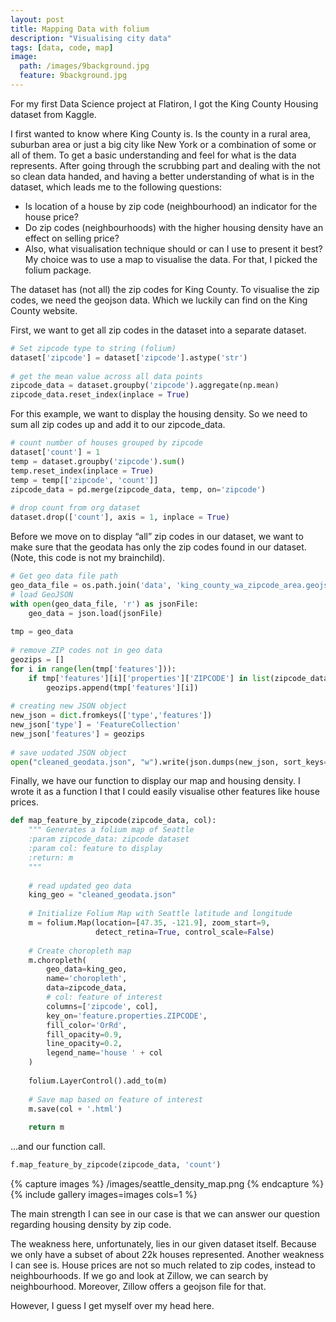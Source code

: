 ```yaml
---
layout: post
title: Mapping Data with folium
description: "Visualising city data"
tags: [data, code, map]
image:
  path: /images/9background.jpg
  feature: 9background.jpg
---
```


For my first Data Science project at Flatiron, I got the King County Housing dataset from Kaggle.

I first wanted to know where King County is. Is the county in a rural area, suburban area or just a big city like New York or a combination of some or all of them. To get a basic understanding and feel for what is the data represents. After going through the scrubbing part and dealing with the not so clean data handed, and having a better understanding of what is in the dataset, which leads me to the following questions:

* Is location of a house by zip code (neighbourhood) an indicator for the house price?
* Do zip codes (neighbourhoods) with the higher housing density have an effect on selling price?
* Also, what visualisation technique should or can I use to present it best? My choice was to use a map to visualise the data. For that, I picked the folium package.

The dataset has (not all) the zip codes for King County. To visualise the zip codes, we need the geojson data. Which we luckily can find on the King County website.

First, we want to get all zip codes in the dataset into a separate dataset.


```python
# Set zipcode type to string (folium)
dataset['zipcode'] = dataset['zipcode'].astype('str')
​
# get the mean value across all data points
zipcode_data = dataset.groupby('zipcode').aggregate(np.mean)
zipcode_data.reset_index(inplace = True)
```

For this example, we want to display the housing density. So we need to sum all zip codes up and add it to our zipcode_data.


```python
# count number of houses grouped by zipcode
dataset['count'] = 1
temp = dataset.groupby('zipcode').sum()
temp.reset_index(inplace = True)
temp = temp[['zipcode', 'count']]
zipcode_data = pd.merge(zipcode_data, temp, on='zipcode')
​
# drop count from org dataset
dataset.drop(['count'], axis = 1, inplace = True)
```

Before we move on to display “all” zip codes in our dataset, we want to make sure that the geodata has only the zip codes found in our dataset. (Note, this code is not my brainchild).


```python
# Get geo data file path
geo_data_file = os.path.join('data', 'king_county_wa_zipcode_area.geojson')
# load GeoJSON
with open(geo_data_file, 'r') as jsonFile:
    geo_data = json.load(jsonFile)
    
tmp = geo_data
​
# remove ZIP codes not in geo data
geozips = []
for i in range(len(tmp['features'])):
    if tmp['features'][i]['properties']['ZIPCODE'] in list(zipcode_data['zipcode'].unique()):
        geozips.append(tmp['features'][i])
        
# creating new JSON object
new_json = dict.fromkeys(['type','features'])
new_json['type'] = 'FeatureCollection'
new_json['features'] = geozips
​
# save uodated JSON object
open("cleaned_geodata.json", "w").write(json.dumps(new_json, sort_keys=True, indent=4, separators=(',', ': ')))
```

Finally, we have our function to display our map and housing density. I wrote it as a function I that I could easily visualise other features like house prices.


```python
def map_feature_by_zipcode(zipcode_data, col):
    """ Generates a folium map of Seattle 
    :param zipcode_data: zipcode dataset 
    :param col: feature to display 
    :return: m 
    """
​
    # read updated geo data
    king_geo = "cleaned_geodata.json"
​
    # Initialize Folium Map with Seattle latitude and longitude
    m = folium.Map(location=[47.35, -121.9], zoom_start=9,
                   detect_retina=True, control_scale=False)
​
    # Create choropleth map
    m.choropleth(
        geo_data=king_geo,
        name='choropleth',
        data=zipcode_data,
        # col: feature of interest
        columns=['zipcode', col],
        key_on='feature.properties.ZIPCODE',
        fill_color='OrRd',
        fill_opacity=0.9,
        line_opacity=0.2,
        legend_name='house ' + col
    )
​
    folium.LayerControl().add_to(m)
​
    # Save map based on feature of interest
    m.save(col + '.html')
​
    return m
```

...and our function call.

```python
f.map_feature_by_zipcode(zipcode_data, 'count')
```

{% capture images %}
	/images/seattle_density_map.png
{% endcapture %}
{% include gallery images=images cols=1 %}


The main strength I can see in our case is that we can answer our question regarding housing density by zip code.

The weakness here, unfortunately, lies in our given dataset itself. Because we only have a subset of about 22k houses represented. Another weakness I can see is. House prices are not so much related to zip codes, instead to neighbourhoods. If we go and look at Zillow, we can search by neighbourhood. Moreover, Zillow offers a geojson file for that.

However, I guess I get myself over my head here.




